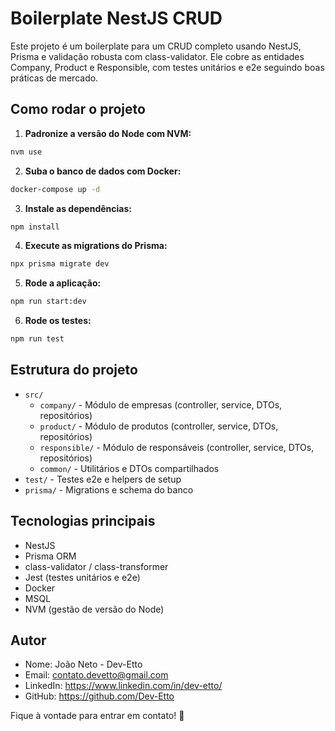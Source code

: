 # Boilerplate NestJS CRUD

Este projeto é um boilerplate para um CRUD completo usando NestJS, Prisma e validação robusta com class-validator. Ele cobre as entidades Company, Product e Responsible, com testes unitários e e2e seguindo boas práticas de mercado.

## Como rodar o projeto

1. **Padronize a versão do Node com NVM:**

```sh
nvm use
```

2. **Suba o banco de dados com Docker:**

```sh
docker-compose up -d
```

3. **Instale as dependências:**

```sh
npm install
```

4. **Execute as migrations do Prisma:**

```sh
npx prisma migrate dev
```

5. **Rode a aplicação:**

```sh
npm run start:dev
```

6. **Rode os testes:**

```sh
npm run test
```

## Estrutura do projeto

- `src/`
  - `company/` - Módulo de empresas (controller, service, DTOs, repositórios)
  - `product/` - Módulo de produtos (controller, service, DTOs, repositórios)
  - `responsible/` - Módulo de responsáveis (controller, service, DTOs, repositórios)
  - `common/` - Utilitários e DTOs compartilhados
- `test/` - Testes e2e e helpers de setup
- `prisma/` - Migrations e schema do banco

## Tecnologias principais
- NestJS
- Prisma ORM
- class-validator / class-transformer
- Jest (testes unitários e e2e)
- Docker
- MSQL
- NVM (gestão de versão do Node)

## Autor

- Nome: João Neto - Dev-Etto
- Email: contato.devetto@gmail.com
- LinkedIn: https://www.linkedin.com/in/dev-etto/
- GitHub: https://github.com/Dev-Etto

Fique à vontade para entrar em contato! 🚀
